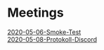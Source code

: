 # Meetings

[2020-05-06-Smoke-Test](./2020-05-06-Smoke-Test.md)
<br>
[2020-05-08-Protokoll-Discord](./2020-05-08-Protokoll-Discord.md)
<br>
